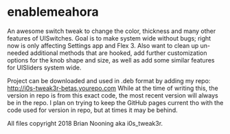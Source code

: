 # enablemeahora

An awesome switch tweak to change the color, thickness and many other features of UISwitches. 
Goal is to make system wide without bugs; right now is only affecting Settings app and Flex 3.
Also want to clean up un-needed additional methods that are hooked, add further customization options for the knob shape and size,
as well as add some similar features for UISliders system wide.

Project can be downloaded and used in .deb format by adding my repo: http://i0s-tweak3r-betas.yourepo.com
While at the time of writing this, the version in repo is from this exact code, the most recent version will always be in the repo.
I plan on trying to keep the GitHub pages current tho with the code used for version in repo, but at times it may be behind.

All files copyright 2018 Brian Nooning aka i0s_tweak3r.
